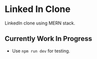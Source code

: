 # Linked In Clone

LinkedIn clone using MERN stack.

## Currently Work In Progress


- Use `npm run dev` for testing.
